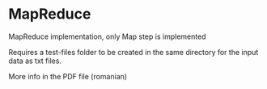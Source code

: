 # MapReduce
MapReduce implementation, only Map step is implemented

Requires a test-files folder to be created in the same directory for the input data as txt files.

More info in the PDF file (romanian)
